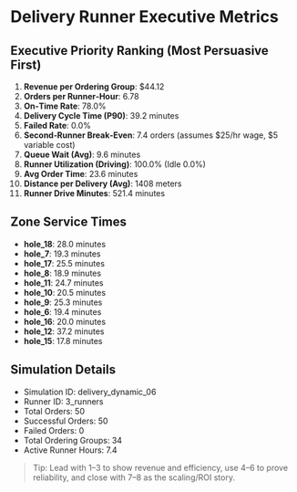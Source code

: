 # Delivery Runner Executive Metrics

## Executive Priority Ranking (Most Persuasive First)
1. **Revenue per Ordering Group**: $44.12
2. **Orders per Runner‑Hour**: 6.78
3. **On‑Time Rate**: 78.0%
4. **Delivery Cycle Time (P90)**: 39.2 minutes
5. **Failed Rate**: 0.0%
6. **Second‑Runner Break‑Even**: 7.4 orders (assumes $25/hr wage, $5 variable cost)
7. **Queue Wait (Avg)**: 9.6 minutes
8. **Runner Utilization (Driving)**: 100.0% (Idle 0.0%)
9. **Avg Order Time**: 23.6 minutes
10. **Distance per Delivery (Avg)**: 1408 meters
11. **Runner Drive Minutes**: 521.4 minutes

## Zone Service Times
- **hole_18**: 28.0 minutes
- **hole_7**: 19.3 minutes
- **hole_17**: 25.5 minutes
- **hole_8**: 18.9 minutes
- **hole_11**: 24.7 minutes
- **hole_10**: 20.5 minutes
- **hole_9**: 25.3 minutes
- **hole_6**: 19.4 minutes
- **hole_16**: 20.0 minutes
- **hole_12**: 37.2 minutes
- **hole_15**: 17.8 minutes


## Simulation Details
- Simulation ID: delivery_dynamic_06
- Runner ID: 3_runners
- Total Orders: 50
- Successful Orders: 50
- Failed Orders: 0
- Total Ordering Groups: 34
- Active Runner Hours: 7.4

> Tip: Lead with 1–3 to show revenue and efficiency, use 4–6 to prove reliability, and close with 7–8 as the scaling/ROI story.
